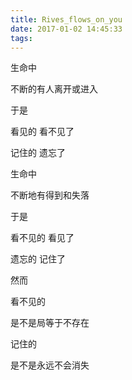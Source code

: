 ```yaml
---
title: Rives_flows_on_you
date: 2017-01-02 14:45:33
tags:
---
```

 生命中

不断的有人离开或进入

于是 

看见的   看不见了

记住的   遗忘了

生命中

不断地有得到和失落

于是 

看不见的   看见了

遗忘的   记住了

然而 

看不见的  

是不是局等于不存在

记住的   

是不是永远不会消失


